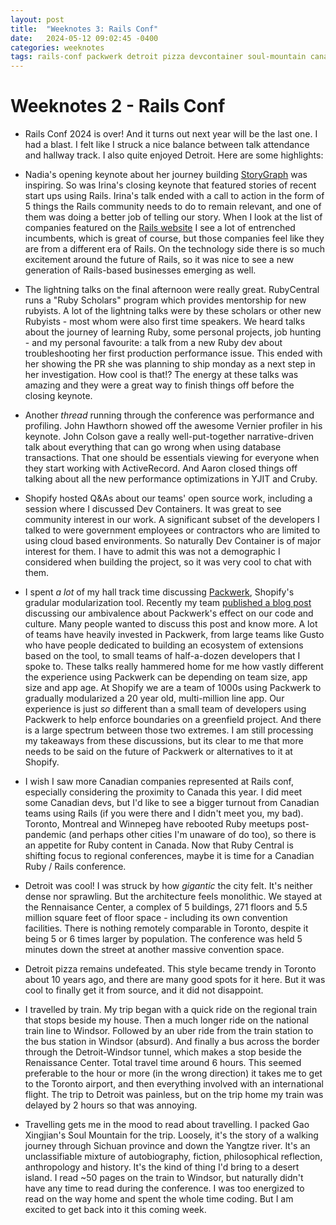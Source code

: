 ```yaml
---
layout: post
title:  "Weeknotes 3: Rails Conf"
date:   2024-05-12 09:02:45 -0400
categories: weeknotes
tags: rails-conf packwerk detroit pizza devcontainer soul-mountain canadian-ruby
---
```


# Weeknotes 2 - Rails Conf

- Rails Conf 2024 is over! And it turns out next year will be the last one. I had a blast. I felt like I struck a nice balance between talk attendance and hallway track. I also quite enjoyed Detroit. Here are some highlights:

- Nadia's opening keynote about her journey building [StoryGraph](https://storygraph.io) was inspiring. So was Irina's closing keynote that featured stories of recent start ups using Rails. Irina's talk ended with a call to action in the form of 5 things the Rails community needs to do to remain relevant, and one of them was doing a better job of telling our story. When I look at the list of companies featured on the [Rails website](https://rubyonrails.org/) I see a lot of entrenched incumbents, which is great of course, but those companies feel like they are from a different era of Rails. On the technology side there is so much excitement around the future of Rails, so it was nice to see a new generation of Rails-based businesses emerging as well.

- The lightning talks on the final afternoon were really great. RubyCentral runs a "Ruby Scholars" program which provides mentorship for new rubyists. A lot of the lightning talks were by these scholars or other new Rubyists - most whom were also first time speakers. We heard talks about the journey of learning Ruby, some personal projects, job hunting - and my personal favourite: a talk from a new Ruby dev about troubleshooting her first production performance issue. This ended with her showing the PR she was planning to ship monday as a next step in her investigation. How cool is that!? The energy at these talks was amazing and they were a great way to finish things off before the closing keynote.

- Another _thread_ running through the conference was performance and profiling. John Hawthorn showed off the awesome Vernier profiler in his keynote. John Colson gave a really well-put-together narrative-driven talk about everything that can go wrong when using database transactions. That one should be essentials viewing for everyone when they start working with ActiveRecord. And Aaron closed things off talking about all the new performance optimizations in YJIT and Cruby.

- Shopify hosted Q&As about our teams' open source work, including a session where I discussed Dev Containers. It was great to see community interest in our work. A significant subset of the developers I talked to were government employees or contractors who are limited to using cloud based environments. So naturally Dev Container is of major interest for them. I have to admit this was not a demographic I considered when building the project, so it was very cool to chat with them.

- I spent _a lot_ of my hall track time discussing [Packwerk](https://github.com/Shopify/packwerk), Shopify's gradular modularization tool. Recently my team [published a blog post](https://railsatscale.com/2024-01-26-a-packwerk-retrospective/) discussing our ambivalence about Packwerk's effect on our code and culture. Many people wanted to discuss this post and know more. A lot of teams have heavily invested in Packwerk, from large teams like Gusto who have people dedicated to building an ecosystem of extensions based on the tool, to small teams of half-a-dozen developers that I spoke to. These talks really hammered home for me how vastly different the experience using Packwerk can be depending on team size, app size and app age. At Shopify we are a team of 1000s using Packwerk to gradually modularized a 20 year old, multi-million line app. Our experience is just _so_ different than a small team of developers using Packwerk to help enforce boundaries on a greenfield project. And there is a large spectrum between those two extremes. I am still processing my takeaways from these discussions, but its clear to me that more needs to be said on the future of Packwerk or alternatives to it at Shopify.

- I wish I saw more Canadian companies represented at Rails conf, especially considering the proximity to Canada this year. I did meet some Canadian devs, but I'd like to see a bigger turnout from Canadian teams using Rails (if you were there and I didn't meet you, my bad). Toronto, Montreal and Winnepeg have rebooted Ruby meetups post-pandemic (and perhaps other cities I'm unaware of do too), so there is an appetite for Ruby content in Canada. Now that Ruby Central is shifting focus to regional conferences, maybe it is time for a Canadian Ruby / Rails conference.

- Detroit was cool! I was struck by how _gigantic_ the city felt. It's neither dense nor sprawling. But the architecture feels monolithic. We stayed at the Rennaisance Center, a complex of 5 buildings, 271 floors and 5.5 million square feet of floor space - including its own convention facilities. There is nothing remotely comparable in Toronto, despite it being 5 or 6 times larger by population. The conference was held 5 minutes down the street at another massive convention space.

- Detroit pizza remains undefeated. This style became trendy in Toronto about 10 years ago, and there are many good spots for it here. But it was cool to finally get it from source, and it did not disappoint.

- I travelled by train. My trip began with a quick ride on the regional train that stops beside my house. Then a much longer ride on the national train line to Windsor. Followed by an uber ride from the train station to the bus station in Windsor (absurd). And finally a bus across the border through the Detroit-Windsor tunnel, which makes a stop beside the Renaissance Center. Total travel time around 6 hours. This seemed preferable to the hour or more (in the wrong direction) it takes me to get to the Toronto airport, and then everything involved with an international flight. The trip to Detroit was painless, but on the trip home my train was delayed by 2 hours so that was annoying.

- Travelling gets me in the mood to read about travelling. I packed Gao Xingjian's Soul Mountain for the trip. Loosely, it's the story of a walking journey through Sichuan province and down the Yangtze river. It's an unclassifiable mixture of autobiography, fiction, philosophical reflection, anthropology and history. It's the kind of thing I'd bring to a desert island. I read ~50 pages on the train to Windsor, but naturally didn't have any time to read during the conference. I was too energized to read on the way home and spent the whole time coding. But I am excited to get back into it this coming week.
